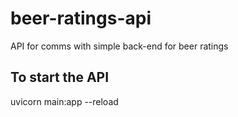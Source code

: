 # beer-ratings-api
API for comms with simple back-end for beer ratings


## To start the API
uvicorn main:app --reload
